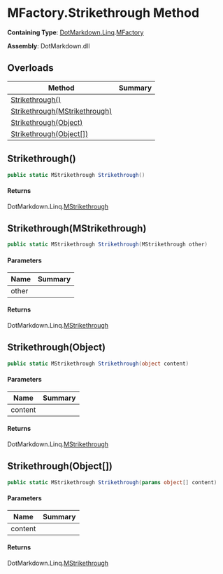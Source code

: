 # MFactory\.Strikethrough Method

**Containing Type**: [DotMarkdown.Linq](../../README.md)\.[MFactory](../README.md)

**Assembly**: DotMarkdown\.dll

## Overloads

| Method | Summary |
| ------ | ------- |
| [Strikethrough()](#DotMarkdown_Linq_MFactory_Strikethrough) | |
| [Strikethrough(MStrikethrough)](#DotMarkdown_Linq_MFactory_Strikethrough_DotMarkdown_Linq_MStrikethrough_) | |
| [Strikethrough(Object)](#DotMarkdown_Linq_MFactory_Strikethrough_System_Object_) | |
| [Strikethrough(Object\[\])](#DotMarkdown_Linq_MFactory_Strikethrough_System_Object___) | |

## Strikethrough\(\)<a name="DotMarkdown_Linq_MFactory_Strikethrough"></a>

```csharp
public static MStrikethrough Strikethrough()
```

#### Returns

DotMarkdown\.Linq\.[MStrikethrough](../../MStrikethrough/README.md)

## Strikethrough\(MStrikethrough\)<a name="DotMarkdown_Linq_MFactory_Strikethrough_DotMarkdown_Linq_MStrikethrough_"></a>

```csharp
public static MStrikethrough Strikethrough(MStrikethrough other)
```

#### Parameters

| Name | Summary |
| ---- | ------- |
| other | |

#### Returns

DotMarkdown\.Linq\.[MStrikethrough](../../MStrikethrough/README.md)

## Strikethrough\(Object\)<a name="DotMarkdown_Linq_MFactory_Strikethrough_System_Object_"></a>

```csharp
public static MStrikethrough Strikethrough(object content)
```

#### Parameters

| Name | Summary |
| ---- | ------- |
| content | |

#### Returns

DotMarkdown\.Linq\.[MStrikethrough](../../MStrikethrough/README.md)

## Strikethrough\(Object\[\]\)<a name="DotMarkdown_Linq_MFactory_Strikethrough_System_Object___"></a>

```csharp
public static MStrikethrough Strikethrough(params object[] content)
```

#### Parameters

| Name | Summary |
| ---- | ------- |
| content | |

#### Returns

DotMarkdown\.Linq\.[MStrikethrough](../../MStrikethrough/README.md)

